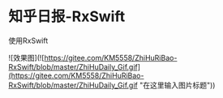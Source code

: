 # 知乎日报-RxSwift
使用RxSwift 


![效果图](![https://gitee.com/KM5558/ZhiHuRiBao-RxSwift/blob/master/ZhiHuDaily_Gif.gif](https://gitee.com/KM5558/ZhiHuRiBao-RxSwift/blob/master/ZhiHuDaily_Gif.gif "在这里输入图片标题"))